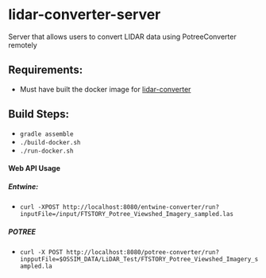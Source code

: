 # lidar-converter-server
Server that allows users to convert LIDAR data using PotreeConverter remotely

## Requirements:
   - Must have built the docker image for [lidar-converter](https://github.com/ossimlabs/lidar-converter)
   
## Build Steps:
  - `gradle assemble`
  - `./build-docker.sh`
  - `./run-docker.sh`
   
#### Web API Usage

##### Entwine:
- `curl -XPOST http://localhost:8080/entwine-converter/run?inputFile=/input/FTSTORY_Potree_Viewshed_Imagery_sampled.las`
 
##### POTREE
- `curl -X POST http://localhost:8080/potree-converter/run?inpputFile=$OSSIM_DATA/LiDAR_Test/FTSTORY_Potree_Viewshed_Imagery_sampled.la`

